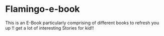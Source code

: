 # Flamingo-e-book
This is an E-Book particularly comprising of different books to refresh you up !!
get a lot of interesting Stories for kid!!
